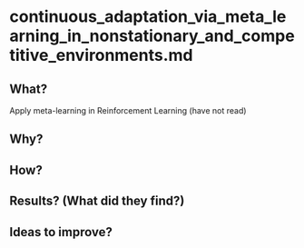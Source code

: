 # continuous_adaptation_via_meta_learning_in_nonstationary_and_competitive_environments.md
## What?
Apply meta-learning in Reinforcement Learning (have not read)
## Why?

## How?

## Results? (What did they find?)

## Ideas to improve?
<!-- REFERENCE -->
